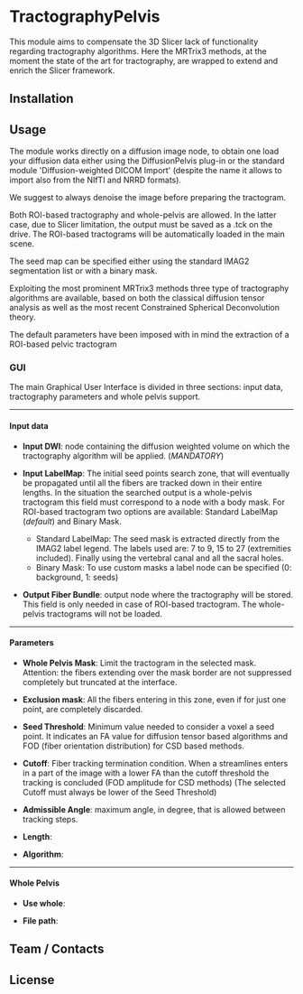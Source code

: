 # TractographyPelvis
This module aims to compensate the 3D Slicer lack of functionality regarding tractography algorithms. Here the MRTrix3
methods, at the moment the state of the art for tractography, are wrapped to extend and enrich the Slicer framework.


## Installation

## Usage

The module works directly on a diffusion image node, to obtain one load your diffusion data either using the DiffusionPelvis plug-in or the standard
module 'Diffusion-weighted DICOM Import' (despite the name it allows to import also from the NIfTI and NRRD formats).

We suggest to always denoise the image before preparing the tractogram.

Both ROI-based tractography and whole-pelvis are allowed. In the latter case, due to Slicer limitation, the output must be
saved as a .tck on the drive. The ROI-based tractograms will be automatically loaded in the main scene.

The seed map can be specified either using the standard IMAG2 segmentation list or with a binary mask.

Exploiting the most prominent MRTrix3 methods three type of tractography algorithms are available, based on both the
classical diffusion tensor analysis as well as the most recent Constrained Spherical Deconvolution theory.

The default parameters have been imposed with in mind the extraction of a ROI-based pelvic tractogram

### GUI

The main Graphical User Interface is divided in three sections: input data, tractography parameters and whole
pelvis support.

___
#### Input data

* **Input DWI**: node containing the diffusion weighted volume on which the tractography algorithm will be applied. (*MANDATORY*)

* **Input LabelMap**: The initial seed points search zone, that will eventually be propagated until all the 
fibers are tracked down in their entire lengths. In the situation the searched output is a whole-pelvis tractogram 
this field must correspond to a node with a body mask. For ROI-based tractogram two options are available: Standard LabelMap
(*default*) and Binary Mask.
    * Standard LabelMap: The seed mask is extracted directly from the IMAG2 label legend. The labels used are: 7 to 9, 15 to 27
    (extremities included). Finally using the vertebral canal and all the sacral holes.
    * Binary Mask: To use custom masks a label node can be specified (0: background, 1: seeds)

* **Output Fiber Bundle**: output node where the tractography will be stored. This field is only needed in case of ROI-based tractogram.
The whole-pelvis tractograms will not be loaded.

___
#### Parameters
* **Whole Pelvis Mask**: Limit the tractogram in the selected mask. Attention: the fibers extending over the mask border are 
not suppressed completely but truncated at the interface.

* **Exclusion mask**: All the fibers entering in this zone, even if for just one point, are completely discarded.

* **Seed Threshold**: Minimum value needed to consider a voxel a seed point. It indicates an FA value for diffusion tensor based
algorithms and FOD (fiber orientation distribution) for CSD based methods.

* **Cutoff**: Fiber tracking termination condition. When a streamlines enters in a part of the image with a lower FA than the cutoff
threshold the tracking is concluded (FOD amplitude for CSD methods) (The selected Cutoff must always be lower of the Seed Threshold)

* **Admissible Angle**: maximum angle, in degree, that is allowed between tracking steps.

* **Length**:

* **Algorithm**:

___
#### Whole Pelvis

* **Use whole**:

* **File path**:




## Team / Contacts

## License



